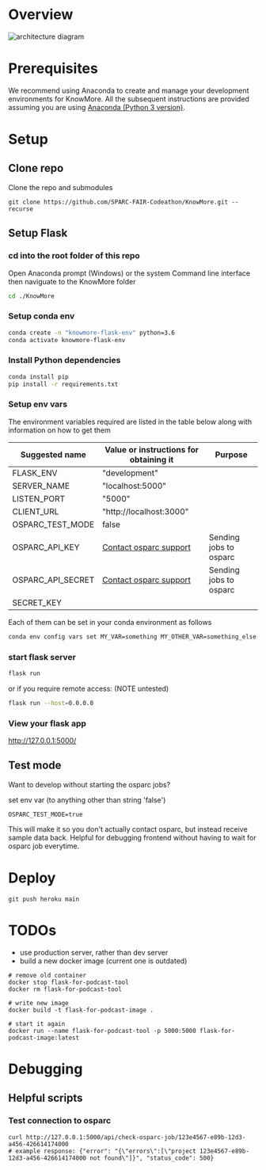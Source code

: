 # Overview
![architecture diagram](/docs/knowmore.osparc-integration.png)

# Prerequisites 
We recommend using Anaconda to create and manage your development environments for KnowMore. All the subsequent instructions are provided assuming you are using [Anaconda (Python 3 version)](https://www.anaconda.com/products/individual).

# Setup

## Clone repo
Clone the repo and submodules
```
git clone https://github.com/SPARC-FAIR-Codeathon/KnowMore.git --recurse
```
## Setup Flask
### cd into the root folder of this repo

Open Anaconda prompt (Windows) or the system Command line interface then naviguate to the KnowMore folder
```sh
cd ./KnowMore
```

### Setup conda env
```sh
conda create -n "knowmore-flask-env" python=3.6
conda activate knowmore-flask-env
```

### Install Python dependencies
```sh
conda install pip
pip install -r requirements.txt
```

### Setup env vars
The environment variables required are listed in the table below along with information on how to get them


<table>
<thead>
  <tr>
    <th>Suggested name</th>
    <th>Value or instructions for obtaining it</th>
    <th>Purpose</th>
  </tr>
</thead>
<tbody>
  <tr>
    <td>FLASK_ENV</td>
    <td>"development"</td>
    <td></td>
  </tr>
  <tr>
    <td>SERVER_NAME</td>
    <td>"localhost:5000"</td>
    <td></td>
  </tr>
  <tr>
    <td> LISTEN_PORT</td>
    <td>"5000"</td>
    <td></td>
  </tr>
  <tr>
    <td>CLIENT_URL</td>
    <td>"http://localhost:3000"</td>
    <td></td>
  </tr>
  <tr>
    <td>OSPARC_TEST_MODE</td>
    <td>false</td>
    <td></td>
  </tr>
  <tr>
    <td>OSPARC_API_KEY</td>
    <td> <a href="mailto: support@osparc.io"> Contact osparc support </a> </td>
    <td> Sending jobs to osparc</td>
  </tr>
  <tr>
    <td>OSPARC_API_SECRET</td>
    <td><a href="mailto: support@osparc.io"> Contact osparc support </a></td>
    <td>Sending jobs to osparc </td>
  </tr>
  <tr>
    <td>SECRET_KEY</td>
    <td></td>
    <td></td>
  </tr>
</tbody>
</table>


Each of them can be set in your conda environment as follows
```sh
conda env config vars set MY_VAR=something MY_OTHER_VAR=something_else
```

### start flask server
```sh
flask run 
```

or if you require remote access: (NOTE untested)

```sh
flask run --host=0.0.0.0
```

### View your flask app
http://127.0.0.1:5000/

## Test mode
Want to develop without starting the osparc jobs? 

set env var (to anything other than string 'false')
```
OSPARC_TEST_MODE=true
```

This will make it so you don't actually contact osparc, but instead receive sample data back. Helpful for debugging frontend without having to wait for osparc job everytime. 

# Deploy
```
git push heroku main
```

# TODOs
- use production server, rather than dev server
- build a new docker image (current one is outdated)
```
# remove old container 
docker stop flask-for-podcast-tool
docker rm flask-for-podcast-tool

# write new image
docker build -t flask-for-podcast-image .

# start it again
docker run --name flask-for-podcast-tool -p 5000:5000 flask-for-podcast-image:latest
```

# Debugging
## Helpful scripts
### Test connection to osparc
```
curl http://127.0.0.1:5000/api/check-osparc-job/123e4567-e89b-12d3-a456-426614174000
# example response: {"error": "{\"errors\":[\"project 123e4567-e89b-12d3-a456-426614174000 not found\"]}", "status_code": 500}
```
